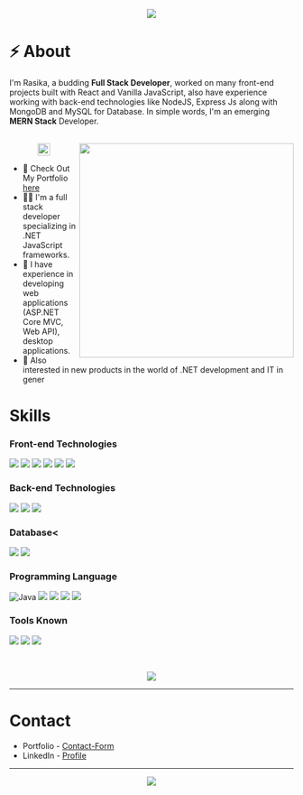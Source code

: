 <p align="center"><img src="https://readme-typing-svg.herokuapp.com?font=Fira+Code&weight=700&size=23&pause=2000&width=435&lines=Hello+World%F0%9F%91%8B%2C+I'm+Rasika;Doing+3rd+year+B.Tech+IT+%F0%9F%93%9A" /></p>

# ⚡ About 
    
I'm Rasika, a budding **Full Stack Developer**, worked on many front-end projects built with React and Vanilla JavaScript, also have experience working with back-end technologies like NodeJS, Express Js along with MongoDB and MySQL for Database. In simple words, I'm an emerging **MERN Stack** Developer.
<br/>
<br/>


<img width="380" align="right" src="https://camo.githubusercontent.com/5ddf73ad3a205111cf8c686f687fc216c2946a75005718c8da5b837ad9de78c9/68747470733a2f2f7468756d62732e6766796361742e636f6d2f4576696c4e657874446576696c666973682d736d616c6c2e676966" />

<p align="center"><img height="22" src="https://hits.seeyoufarm.com/api/count/incr/badge.svg?url=https%3A%2F%2Fgithub.com%2Frasika-r&count_bg=%2379C83D&title_bg=%23555555&icon=&icon_color=%23E7E7E7&title=Profile+views&edge_flat=false"/></p>

- 🚀 Check Out My Portfolio [here](https://rasika-portfolio.web.app)
- 👩‍💻 I'm a full stack developer specializing in .NET JavaScript frameworks.
- 🔭 I have experience in developing web applications (ASP.NET Core MVC, Web API), desktop applications.
- 📣 Also interested in new products in the world of .NET development and IT in gener


# Skills

### Front-end Technologies
![](https://img.shields.io/badge/React-20232A?style=for-the-badge&logo=react&logoColor=61DAFB)  ![](https://img.shields.io/badge/HTML5-E34F26?style=for-the-badge&logo=html5&logoColor=white) ![](https://img.shields.io/badge/CSS3-1572B6?style=for-the-badge&logo=css3&logoColor=white) ![](https://img.shields.io/badge/JavaScript-F7DF1E?style=for-the-badge&logo=javascript&logoColor=black) ![](https://img.shields.io/badge/Figma-F24E1E?style=for-the-badge&logo=figma&logoColor=white) ![](https://img.shields.io/badge/Bootstrap-563D7C?style=for-the-badge&logo=bootstrap&logoColor=white)

### Back-end Technologies 
![](https://img.shields.io/badge/Node.js-43853D?style=for-the-badge&logo=node.js&logoColor=white) ![](https://img.shields.io/badge/Express.js-404D59?style=for-the-badge) ![](https://img.shields.io/badge/Firebase-FFCA28.svg?style=for-the-badge&logo=Firebase&logoColor=black)

### Database<
![](https://img.shields.io/badge/MongoDB-47A248.svg?style=for-the-badge&logo=MongoDB&logoColor=white) ![](https://img.shields.io/badge/MySQL-4479A1.svg?style=for-the-badge&logo=MySQL&logoColor=white)

### Programming Language
![Java](https://img.shields.io/badge/java-%23ED8B00.svg?style=for-the-badge&logo=java&logoColor=white) ![](https://img.shields.io/badge/Python-3776AB.svg?style=for-the-badge&logo=Python&logoColor=white) ![](https://img.shields.io/badge/JavaScript-F7DF1E.svg?style=for-the-badge&logo=JavaScript&logoColor=black) ![](https://img.shields.io/badge/C-A8B9CC.svg?style=for-the-badge&logo=C&logoColor=black) ![](https://img.shields.io/badge/C++-00599C.svg?style=for-the-badge&logo=C++&logoColor=white)

### Tools Known
![](https://img.shields.io/badge/Git-F05032.svg?style=for-the-badge&logo=Git&logoColor=white) ![](https://img.shields.io/badge/GitHub-181717.svg?style=for-the-badge&logo=GitHub&logoColor=white) ![](https://img.shields.io/badge/Postman-FF6C37.svg?style=for-the-badge&logo=Postman&logoColor=white)

<br/>
<p align="center"><img src="https://github-readme-stats.vercel.app/api/top-langs/?username=rasika-r&theme=vision-friendly-dark&show_icons=true&hide_border=false&layout=compact"/></p>
<hr/>

# Contact 

- Portfolio - [Contact-Form](https://rasika-portfolio.web.app/contact)
- LinkedIn - [Profile](https://www.linkedin.com/in/rasika-r-0b8990245/)


<hr/>

<p align="center"><img src="https://github-readme-streak-stats.herokuapp.com/?user=rasika-r&theme=omni&hide_border=false"/></p>

